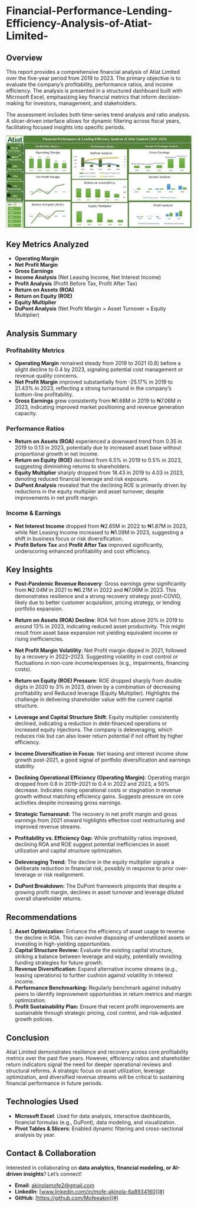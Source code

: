 # Financial-Performance-Lending-Efficiency-Analysis-of-Atiat-Limited-
## Overview
This report provides a comprehensive financial analysis of Atiat Limited over the five-year period from 2019 to 2023. The primary objective is to evaluate the company’s profitability, performance ratios, and income efficiency. The analysis is presented in a structured dashboard built with Microsoft Excel, emphasizing key financial metrics that inform decision-making for investors, management, and stakeholders.

The assessment includes both time-series trend analysis and ratio analysis. A slicer-driven interface allows for dynamic filtering across fiscal years, facilitating focused insights into specific periods.

![FInancial Performance Dashboard.png](https://github.com/Mofeeakin/Financial-Performance-Lending-Efficiency-Analysis-of-Atiat-Limited-/blob/3c271393861f79a314625a63a13e40a7f6870c1e/Screenshot%20(322).png)

## Key Metrics Analyzed
- **Operating Margin**
- **Net Profit Margin**
- **Gross Earnings**
- **Income Analysis** (Net Leasing Income, Net Interest Income)
- **Profit Analysis** (Profit Before Tax, Profit After Tax)
- **Return on Assets (ROA)**
- **Return on Equity (ROE)**
- **Equity Multiplier**
- **DuPont Analysis** (Net Profit Margin × Asset Turnover × Equity Multiplier)

## Analysis Summary
### Profitability Metrics
- **Operating Margin** remained steady from 2019 to 2021 (0.8) before a slight decline to 0.4 by 2023, signaling potential cost management or revenue quality concerns.
- **Net Profit Margin** improved substantially from -25.17% in 2019 to 21.43% in 2023, reflecting a strong turnaround in the company’s bottom-line profitability.
- **Gross Earnings** grew consistently from ₦1.68M in 2019 to ₦7.06M in 2023, indicating improved market positioning and revenue generation capacity.

### Performance Ratios
- **Return on Assets (ROA)** experienced a downward trend from 0.35 in 2019 to 0.13 in 2023, potentially due to increased asset base without proportional growth in net income.
- **Return on Equity (ROE)** declined from 6.5% in 2019 to 0.5% in 2023, suggesting diminishing returns to shareholders.
- **Equity Multiplier** sharply dropped from 18.43 in 2019 to 4.03 in 2023, denoting reduced financial leverage and risk exposure.
- **DuPont Analysis** revealed that the declining ROE is primarily driven by reductions in the equity multiplier and asset turnover, despite improvements in net profit margin.

### Income & Earnings
- **Net Interest Income** dropped from ₦2.65M in 2022 to ₦1.87M in 2023, while Net Leasing Income increased to ₦1.09M in 2023, suggesting a shift in business focus or risk diversification.
- **Profit Before Tax** and **Profit After Tax** improved significantly, underscoring enhanced profitability and cost efficiency.

## Key Insights

- **Post-Pandemic Revenue Recovery**: Gross earnings grew significantly from ₦2.04M in 2021 to ₦6.21M in 2022 and ₦7.06M in 2023. This demonstrates resilience and a strong recovery strategy post-COVID, likely due to better customer acquisition, pricing strategy, or lending portfolio expansion.

- **Return on Assets (ROA) Decline**: ROA fell from above 20% in 2019 to around 13% in 2023, indicating reduced asset productivity. This might result from asset base expansion not yielding equivalent income or rising inefficiencies.

- **Net Profit Margin Volatility**: Net Profit margin dipped in 2021, followed by a recovery in 2022–2023. Suggesting volatility in cost control or fluctuations in non-core income/expenses (e.g., impairments, financing costs).

- **Return on Equity (ROE) Pressure**: ROE dropped sharply from double digits in 2020 to 3% in 2023, driven by a combination of decreasing profitability and Reduced leverage (Equity Multiplier). Highlights the challenge in delivering shareholder value with the current capital structure.

- **Leverage and Capital Structure Shift**: Equity multiplier consistently declined, indicating a reduction in debt-financed operations or increased equity injections. The company is deleveraging, which reduces risk but can also lower return potential if not offset by higher efficiency.

- **Income Diversification in Focus**: Net leasing and interest income show growth post-2021, a good signal of portfolio diversification and earnings stability.

- **Declining Operational Efficiency (Operating Margin)**: Operating margin dropped from 0.8 in 2019–2021 to 0.4 in 2022 and 2023, a 50% decrease. Indicates rising operational costs or stagnation in revenue growth without matching efficiency gains. Suggests pressure on core activities despite increasing gross earnings.


- **Strategic Turnaround:** The recovery in net profit margin and gross earnings from 2021 onward highlights effective cost restructuring and improved revenue streams.
- **Profitability vs. Efficiency Gap:** While profitability ratios improved, declining ROA and ROE suggest potential inefficiencies in asset utilization and capital structure optimization.
- **Deleveraging Trend:** The decline in the equity multiplier signals a deliberate reduction in financial risk, possibly in response to prior over-leverage or risk realignment.
- **DuPont Breakdown:** The DuPont framework pinpoints that despite a growing profit margin, declines in asset turnover and leverage diluted overall shareholder returns.

## Recommendations
1. **Asset Optimization:** Enhance the efficiency of asset usage to reverse the decline in ROA. This can involve disposing of underutilized assets or investing in high-yielding opportunities.
2. **Capital Structure Review:** Evaluate the existing capital structure, striking a balance between leverage and equity, potentially revisiting funding strategies for future growth.
3. **Revenue Diversification:** Expand alternative income streams (e.g., leasing operations) to further cushion against volatility in interest income.
4. **Performance Benchmarking:** Regularly benchmark against industry peers to identify improvement opportunities in return metrics and margin optimization.
5. **Profit Sustainability Plan:** Ensure that recent profit improvements are sustainable through strategic pricing, cost control, and risk-adjusted growth policies.

## Conclusion
Atiat Limited demonstrates resilience and recovery across core profitability metrics over the past five years. However, efficiency ratios and shareholder return indicators signal the need for deeper operational reviews and structural reforms. A strategic focus on asset utilization, leverage optimization, and diversified revenue streams will be critical to sustaining financial performance in future periods.

## Technologies Used
- **Microsoft Excel**: Used for data analysis, interactive dashboards, financial formulas (e.g., DuPont), data modeling, and visualization.
- **Pivot Tables & Slicers**: Enabled dynamic filtering and cross-sectional analysis by year.

## Contact & Collaboration  

Interested in collaborating on **data analytics, financial modeling, or AI-driven insights**? Let’s connect!  

- **Email**: [akinolamofe2@gmail.com](mailto:akinolamofe2@gmail.com)  
- **LinkedIn**: [www.linkedin.com/in/mofe-akinola-6a8934160](#)  
- **GitHub**: [https://github.com/Mofeeakin](#)  

